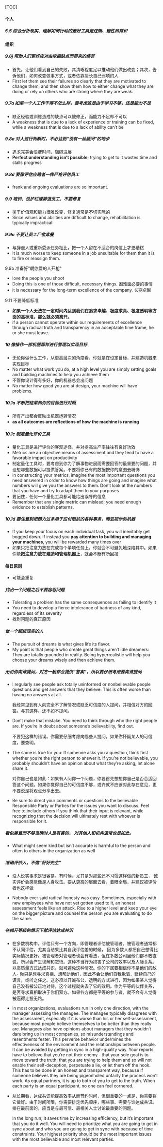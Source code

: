 [TOC]



#### 个人

##### 5.5 综合分析现实、理解如何行动的最好工具是逻辑、理性和常识



#### 组织

##### 9.6j 帮助人们更好应对由挖掘缺点而带来的痛苦

* 首先，让他们看到自己的失败，其清晰程度足以推动他们做出改变；其次，告诉他们，如何改变做事方式，或者依靠擅长自己弱项的人
* First let them see their failures so clearly that they are motivated to change them, and then show them how to either change what they are doing or rely on others who are strong where they are weak.

##### 9.7a 如果一个人工作干得不怎么样，要考虑这是由于学习不够，还是能力不足

* 缺乏经验或训练造成的缺点可以被修正，而能力不足却不可以
* A weakness that is due to a lack of experience or training can be fixed, while a weakness that is due to a lack of ability can’t be

##### 9.8a 对人进行判断时，不必达到“没有一丝疑问”的地步

* 追求完美会浪费时间，阻碍进展
* **Perfect understanding isn’t possible**; trying to get to it wastes time and stalls progress

##### 9.8d 要像评估应聘者一样严格评估员工

* frank and ongoing evaluations are so important.

##### 9.9 培训、设护栏或辞退员工，不要修复

* 鉴于价值观和能力很难改变，修复通常是不切实际的
* Since values and abilities are difficult to change, rehabilitation is typically impractical

##### 9.9a 不要让员工尸位素餐

* 与辞退人或重新委派任务相比，把一个人留在不适合的岗位上才更糟糕
* It is much worse to keep someone in a job unsuitable for them than it is to fire or reassign them.

9.9b 准备好"朝你爱的人开枪"

* love the people you shoot
* Doing this is one of those difficult, necessary things. 困难面必要的事情
* it is necessary for the long-term excellence of the company. 长期卓越

9.11 不要降低标准

* **如果一个人无法在一定时间内达到我们在追求卓越、极度求真、极度透明等方面的高标准，那么就必须离开。**
* if a person cannot operate within our requirements of excellence through radical truth and transparency in an acceptable time frame, he or she must leave.

##### 10 像操作一部机器那样进行管理以实现目标

* 无论你做什么工作，从更高层次的角度看，你就是在设定目标，并建造机器来实现目标
* No matter what work you do, at a high level you are simply setting goals and building machines to help you achieve them
* 不管你设计得有多好，你的机器总会出问题
* No matter how good you are at design, your machine will have problems.

##### 10.1a 不断把结果和你的目标进行对照

* 所有产出都会反映出机器运转情况
* **as all outcomes are reﬂections of how the machine is running**

##### 10.1c 制定量化评价工具

* 量化工具是进行评价的客观途径，并对提高生产率往往有良好功效
* Metrics are an objective means of assessment and they tend to have a favorable impact on productivity
* 制定量化工具时，要考虑到你为了解事物进展而需要回答的最重要的问题，并设想哪些数据可以提供答案。不要将你已有的数据按你的意图去粉饰
* In constructing your metrics, imagine the most important questions you need answered in order to know how things are going and imagine what numbers will give you the answers to them. Don’t look at the numbers that you have and try to adapt them to your purposes
* 要记住，任何一个量化工具都可能给出误导的信息
* Remember that any single metric can mislead; you need enough evidence to establish patterns.

##### 10.1d 要注意别把精力过多用于应付眼前的各种事务，而忽视你的机器

* If you keep your focus on each individual task, you will inevitably get bogged down. If instead you **pay attention to building and managing your machines**, you will be rewarded many times over
* 如果只把注意力放在完成每个单项任务上，你就会不可避免地深陷其中。如果你能**把注意力放在建造和管理机器上**，就会不断有所回报



#### 每日原则 

* 可能会重复

#####  找出一个问题之后不要容忍问题

* Tolerating a problem has the same consequences as failing to identify it
*  You need to develop a ﬁerce intolerance of badness of any kind, regardless of its severity
* 找到问题的真正原因

##### 做一个超级现实的人

* The pursuit of dreams is what gives life its ﬂavor. 
* My point is that people who create great things aren’t idle dreamers: They are totally grounded in reality. Being hyperrealistic will help you choose your dreams wisely and then achieve them.

##### 无论你向谁提问，对方一般都会提供“答案”，所以要仔细考虑要向谁提问

* I regularly see people ask totally uninformed or nonbelievable people questions and get answers that they believe. This is often worse than having no answers at all.

  我经常见到有人向完全不了解情况或缺乏可信度的人提问，并相信对方的回答。与其这样，还不如不提问。

* Don’t make that mistake. You need to think through who the right people are. If you’re in doubt about someone’s believability, ﬁnd out.

  不要犯这样的错误。你需要仔细考虑向哪些人提问。如果你怀疑某人的可信度，要查明。

* The same is true for you: If someone asks you a question, think ﬁrst whether you’re the right person to answer it. If you’re not believable, you probably shouldn’t have an opinion about what they’re asking, let alone share it.

  对你自己也是如此：如果有人问你一个问题，你要首先想想你自己是否合适回答这个问题。如果你觉得自己的可信度不够，或许就不应该对此存在意见，更不要说是将观点分享出去。

* Be sure to direct your comments or questions to the believable Responsible Party or Parties for the issues you want to discuss. Feel free to include others if you think that their input is relevant, while recognizing that the decision will ultimately rest with whoever is responsible for it.

##### 看似善意而不够准确对人是有害的， 对其他人和机构通常也是如此。

* What might seem kind but isn’t accurate is harmful to the person and often to others in the organization as well

#####  准确评价人，不做“好好先生”

* 没人说实事求是很容易。有时候，尤其是对那些还不习惯这样做的新员工， 诚实评价会感觉像是人身攻击。要从更高的层面去看，着眼全局，并建议被评价者也这样做

* Nobody ever said radical honesty was easy. Sometimes, especially with new employees who have not yet gotten used to it, an honest assessment feels like an attack. Rise to a higher level and keep your eye on the bigger picture and counsel the person you are evaluating to do the same.

##### 在抛开等级的情况下就评估达成共识

* 在多数机构中，评估只有一个方向，即管理者评估被管理者。被管理者通常都不认同评估，尤其当结果比其自我评估差的时候， 因为多数人都把自己想得比实际情况更好。被管理者对管理者也会有看法，但在多数公司里他们都不敢直说，所以会产生误解和怨愤。这种不当行为损害了公司的效率以及人际关系。以高质量方式达成共识，就可避免这种情况。你的下属要相信你不是他们的敌人- 你只是想寻求真相、想帮助他们，因此不会让他们自我欺骗、延续自己的谎言，或听之任之。这必须以开诚布公、透明的方式进行，因为如果某人觉得自己没有被公正地对待，这个过程就失去了它的效用。作为平等的伙伴关系，是否寻求真相取决于你们双方。如果各方都是平等的参与者，就不会有人觉得被逼得走投无路。
* In most organizations, evaluations run in only one direction, with the manager assessing the managee. The managee typically disagrees with the assessment, especially if it is worse than his or her self-assessment, because most people believe themselves to be better than they really are. Managees also have opinions about managers that they wouldn’t dare bring up in most companies, so misunderstandings and resentments fester. This perverse behavior undermines the effectiveness of the environment and the relationships between people. It can be avoided by getting in sync in a high-quality way. Your reports have to believe that you’re not their enemy—that your sole goal is to move toward the truth; that you are trying to help them and so will not enable their self-deception, perpetuate a lie, or let them off the hook. This has to be done in an honest and transparent way, because if someone believes they are being pigeonholed unfairly the process won’t work. As equal partners, it is up to both of you to get to the truth. When each party is an equal participant, no one can feel cornered.

* 从长期看，达成共识能提高效率从而节约时间，但很重要的一点是，你需要将它做好。由于时间所限，你需要排定优先顺序，哪些事、需要与谁达成共识。排在最前面的，应当是与最可信、最相关人士讨论最重要的问题。

  

  In the long run, it saves time by increasing eﬃciency, but it’s important that you do it well. You will need to prioritize what you are going to get in sync about and who you are going to get in sync with because of time constraints. Your highest priority should be the most important issues with the most believable and most relevant parties.